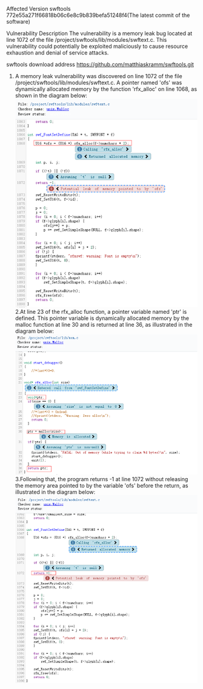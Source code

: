 Affected Version
swftools 772e55a271f66818b06c6e8c9b839befa51248f4(The latest commit of the software)

Vulnerability Description
The vulnerability is a memory leak bug located at line 1072 of the file /project/swftools/lib/modules/swftext.c. This vulnerability could potentially be exploited maliciously to cause resource exhaustion and denial of service attacks.

swftools download address
https://github.com/matthiaskramm/swftools.git

1. A memory leak vulnerability was discovered on line 1072 of the file /project/swftools/lib/modules/swftext.c. A pointer named 'ofs' was dynamically allocated memory by the function 'rfx_alloc' on line 1068, as shown in the diagram below:
![image](https://github.com/LuMingYinDetect/swftools_defects/blob/main/swftools_1.png)
2.At line 23 of the rfx_alloc function, a pointer variable named 'ptr' is defined. This pointer variable is dynamically allocated memory by the malloc function at line 30 and is returned at line 36, as illustrated in the diagram below:
![image](https://github.com/LuMingYinDetect/swftools_defects/blob/main/swftools_2.png)
3.Following that, the program returns -1 at line 1072 without releasing the memory area pointed to by the variable 'ofs' before the return, as illustrated in the diagram below:
![image](https://github.com/LuMingYinDetect/swftools_defects/blob/main/swftools_3.png)
